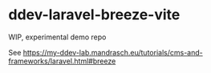 # ddev-laravel-breeze-vite
WIP, experimental demo repo

See https://my-ddev-lab.mandrasch.eu/tutorials/cms-and-frameworks/laravel.html#breeze
